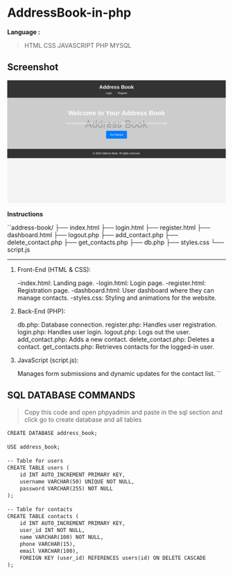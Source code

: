 # AddressBook-in-php

**Language :**
> HTML CSS JAVASCRIPT PHP MYSQL



## Screenshot
![](Adressbook.png)


**Instructions**

``address-book/
├── index.html
├── login.html
├── register.html
├── dashboard.html
├── logout.php
├── add_contact.php
├── delete_contact.php
├── get_contacts.php
├── db.php
├── styles.css
└── script.js

***************************************************************************************


1. Front-End (HTML & CSS):

    -index.html: Landing page.
    -login.html: Login page.
    -register.html: Registration page.
    -dashboard.html: User dashboard where they can manage contacts.
    -styles.css: Styling and animations for the website.

2. Back-End (PHP):

    db.php: Database connection.
    register.php: Handles user registration.
    login.php: Handles user login.
    logout.php: Logs out the user.
    add_contact.php: Adds a new contact.
    delete_contact.php: Deletes a contact.
    get_contacts.php: Retrieves contacts for the logged-in user.
4. JavaScript (script.js):

    Manages form submissions and dynamic updates for the contact list.
``

## SQL DATABASE COMMANDS
> Copy this code and open phpyadmin and paste in the sql section and click go to create database and all tables

```
CREATE DATABASE address_book;

USE address_book;

-- Table for users
CREATE TABLE users (
    id INT AUTO_INCREMENT PRIMARY KEY,
    username VARCHAR(50) UNIQUE NOT NULL,
    password VARCHAR(255) NOT NULL
);

-- Table for contacts
CREATE TABLE contacts (
    id INT AUTO_INCREMENT PRIMARY KEY,
    user_id INT NOT NULL,
    name VARCHAR(100) NOT NULL,
    phone VARCHAR(15),
    email VARCHAR(100),
    FOREIGN KEY (user_id) REFERENCES users(id) ON DELETE CASCADE
);
```




